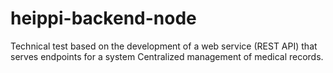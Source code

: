 # heippi-backend-node
Technical test based on the development of a web service (REST API) that serves endpoints for a system Centralized management of medical records.
